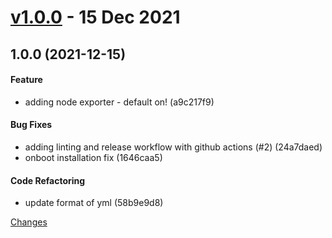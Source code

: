 <a name="v1.0.0"></a>
# [v1.0.0](https://github.com/mabunixda/ansible-udmp/releases/tag/v1.0.0) - 15 Dec 2021

## 1.0.0 (2021-12-15)

#### Feature

* adding node exporter - default on! (a9c217f9)

#### Bug Fixes

* adding linting and release workflow with github actions (#2) (24a7daed)
* onboot installation fix (1646caa5)

#### Code Refactoring

* update format of yml (58b9e9d8)



[Changes][v1.0.0]


[v1.0.0]: https://github.com/mabunixda/ansible-udmp/tree/v1.0.0

 <!-- Generated by https://github.com/rhysd/changelog-from-release -->

